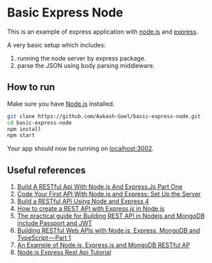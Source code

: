 # Basic Express Node

This is an example of express application with [node.js][1] and [express][2].

A very basic setup which includes:
1. running the node server by express package.
2. parse the JSON using body parsing middleware.

## How to run

Make sure you have [Node.js][1] installed.

```sh
git clone https://github.com/Aakash-Goel/basic-express-node.git
cd basic-express-node
npm install
npm start
```
Your app should now be running on [localhost:3002][3].

## Useful references
1. [Build A RESTful Api With Node.js And Express.Js Part One](https://medium.com/@purposenigeria/build-a-restful-api-with-node-js-and-express-js-d7e59c7a3dfb)
2. [Code Your First API With Node.js and Express: Set Up the Server](https://code.tutsplus.com/tutorials/code-your-first-api-with-nodejs-and-express-set-up-the-server--cms-31698)
3. [Build a RESTful API Using Node and Express 4](https://scotch.io/tutorials/build-a-restful-api-using-node-and-express-4)
4. [How to create a REST API with Express.js in Node.js](https://www.robinwieruch.de/node-express-server-rest-api/)
5. [The practical guide for Building REST API in Nodejs and MongoDB include Passport and JWT](https://hackernoon.com/the-practical-guide-for-building-rest-api-in-nodejs-and-mongodb-include-passport-and-jwt-476720b70da0)
6. [Building RESTful Web APIs with Node.js, Express, MongoDB and TypeScript — Part 1](https://itnext.io/building-restful-web-apis-with-node-js-express-mongodb-and-typescript-part-1-2-195bdaf129cf)
7. [An Example of Node.js, Express.js and MongoDB RESTful AP](https://github.com/didinj/express-api-example)
8. [Node.js Express Rest Api Tutorial](https://vegibit.com/node-js-express-rest-api-tutorial/)

[1]: https://nodejs.org/en/
[2]: http://expressjs.com/
[3]: http://localhost:3002/
